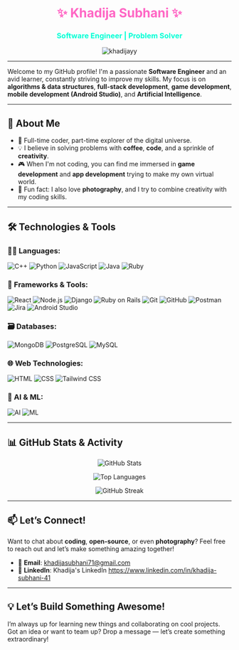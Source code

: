 <!-- README.md -->

<h1 align="center" style="color: #ff66c4;">✨ Khadija Subhani ✨</h1>
<h3 align="center" style="color: #00ffd5;">Software Engineer | Problem Solver</h3>

<p align="center">
  <img src="https://komarev.com/ghpvc/?username=khadijayy&label=Profile%20views&color=0e75b6&style=flat" alt="khadijayy" />
</p>

---

Welcome to my GitHub profile! I'm a passionate **Software Engineer** and an avid learner, constantly striving to improve my skills. My focus is on **algorithms & data structures**, **full-stack development**, **game development**, **mobile development (Android Studio)**, and **Artificial Intelligence**.

---

## 🚀 About Me

- 🌟 Full-time coder, part-time explorer of the digital universe.
- 💡 I believe in solving problems with **coffee**, **code**, and a sprinkle of **creativity**.
- 🎮 When I'm not coding, you can find me immersed in **game development** and **app development** trying to make my own virtual world.
- 📸 Fun fact: I also love **photography**, and I try to combine creativity with my coding skills.

---

## 🛠️ Technologies & Tools

### 👩‍💻 Languages:
![C++](https://img.shields.io/badge/C++-00599C?style=for-the-badge&logo=cplusplus&logoColor=white)
![Python](https://img.shields.io/badge/Python-3776AB?style=for-the-badge&logo=python&logoColor=white)
![JavaScript](https://img.shields.io/badge/JavaScript-F7DF1E?style=for-the-badge&logo=javascript&logoColor=black)
![Java](https://img.shields.io/badge/Java-007396?style=for-the-badge&logo=java&logoColor=white)
![Ruby](https://img.shields.io/badge/Ruby-CC342D?style=for-the-badge&logo=ruby&logoColor=white)

### 🧩 Frameworks & Tools:
![React](https://img.shields.io/badge/React-61DAFB?style=for-the-badge&logo=react&logoColor=black)
![Node.js](https://img.shields.io/badge/Node.js-339933?style=for-the-badge&logo=node.js&logoColor=white)
![Django](https://img.shields.io/badge/Django-092E20?style=for-the-badge&logo=django&logoColor=white)
![Ruby on Rails](https://img.shields.io/badge/Ruby_on_Rails-CC0000?style=for-the-badge&logo=ruby-on-rails&logoColor=white)
![Git](https://img.shields.io/badge/Git-F05032?style=for-the-badge&logo=git&logoColor=white)
![GitHub](https://img.shields.io/badge/GitHub-181717?style=for-the-badge&logo=github&logoColor=white)
![Postman](https://img.shields.io/badge/Postman-FF6C37?style=for-the-badge&logo=postman&logoColor=white)
![Jira](https://img.shields.io/badge/Jira-0052CC?style=for-the-badge&logo=jira&logoColor=white)
![Android Studio](https://img.shields.io/badge/Android%20Studio-3DDC84?style=for-the-badge&logo=android-studio&logoColor=white)

### 🗃️ Databases:
![MongoDB](https://img.shields.io/badge/MongoDB-47A248?style=for-the-badge&logo=mongodb&logoColor=white)
![PostgreSQL](https://img.shields.io/badge/PostgreSQL-336791?style=for-the-badge&logo=postgresql&logoColor=white)
![MySQL](https://img.shields.io/badge/MySQL-4479A1?style=for-the-badge&logo=mysql&logoColor=white)

### 🌐 Web Technologies:
![HTML](https://img.shields.io/badge/HTML-E34F26?style=for-the-badge&logo=html5&logoColor=white)
![CSS](https://img.shields.io/badge/CSS-1572B6?style=for-the-badge&logo=css3&logoColor=white)
![Tailwind CSS](https://img.shields.io/badge/Tailwind%20CSS-06B6D4?style=for-the-badge&logo=tailwindcss&logoColor=white)

### 🤖 AI & ML:
![AI](https://img.shields.io/badge/AI-FF6F61?style=for-the-badge&logo=tensorflow&logoColor=white)
![ML](https://img.shields.io/badge/ML-FFB7C5?style=for-the-badge&logo=scikit-learn&logoColor=white)

---

## 📊 GitHub Stats & Activity

<p align="center">
  <img src="https://github-readme-stats.vercel.app/api?username=khadijayy&show_icons=true&count_private=true&theme=tokyonight" alt="GitHub Stats" />
</p>

<p align="center">
  <img src="https://github-readme-stats.vercel.app/api/top-langs/?username=khadijayy&layout=compact&theme=tokyonight" alt="Top Languages" />
</p>

<p align="center">
  <img src="https://github-readme-streak-stats.herokuapp.com/?user=khadijayy&theme=tokyonight" alt="GitHub Streak" />
</p>

---

## 📫 Let’s Connect!

Want to chat about **coding**, **open-source**, or even **photography**? Feel free to reach out and let’s make something amazing together!

- 📧 **Email**: khadijasubhani71@gmail.com  
- 💼 **LinkedIn**: Khadija's LinkedIn https://www.linkedin.com/in/khadija-subhani-41

---

## 💡 Let’s Build Something Awesome!

I’m always up for learning new things and collaborating on cool projects. Got an idea or want to team up? Drop a message — let’s create something extraordinary!
